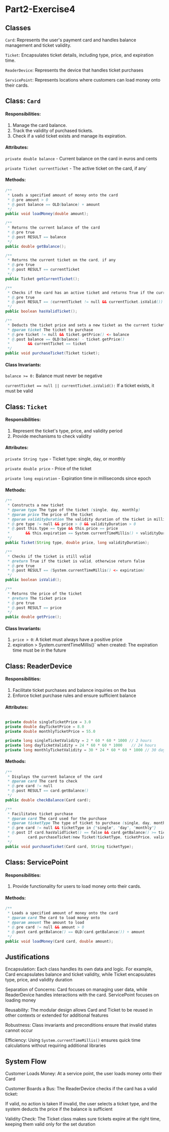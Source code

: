 # Part2-Exercise4

## Classes
`Card`: Represents the user's payment card and handles balance management and ticket validity.

`Ticket`: Encapsulates ticket details, including type, price, and expiration time.

`ReaderDevice`: Represents the device that handles ticket purchases

`ServicePoint`: Represents locations where customers can load money onto their cards.


## Class: `Card`
#### Responsibilities:

1. Manage the card balance.
2. Track the validity of purchased tickets.
3. Check if a valid ticket exists and manage its expiration.

#### Attributes: 
`private double balance` - Current balance on the card in euros and cents

`private Ticket currentTicket` - The active ticket on the card, if any`

#### Methods: 
```java
/**
 * Loads a specified amount of money onto the card
 * @.pre amount > 0
 * @.post balance == OLD(balance) + amount
 */
public void loadMoney(double amount);

/**
 * Returns the current balance of the card
 * @.pre true
 * @.post RESULT == balance
 */
public double getBalance();

/**
 * Returns the current ticket on the card, if any
 * @.pre true
 * @.post RESULT == currentTicket
 */
public Ticket getCurrentTicket();

/**
 * Checks if the card has an active ticket and returns True if the current ticket is valid otherwise return false 
 * @.pre true
 * @.post RESULT == (currentTicket != null && currentTicket.isValid())
 */
public boolean hasValidTicket();

/**
 * Deducts the ticket price and sets a new ticket as the current ticket
 * @param ticket The ticket to purchase
 * @.pre ticket != null && ticket.getPrice() <= balance
 * @.post balance == OLD(balance) - ticket.getPrice()
 *        && currentTicket == ticket
 */
public void purchaseTicket(Ticket ticket);

```

#### Class Invariants:

`balance >= 0:` Balance must never be negative

`currentTicket == null || currentTicket.isValid():` If a ticket exists, it must be valid




## Class: `Ticket`
#### Responsibilities:

1. Represent the ticket's type, price, and validity period
2. Provide mechanisms to check validity


#### Attributes: 
`private String type` - Ticket type: single, day, or monthly

`private double price`  - Price of the ticket

`private long expiration` - Expiration time in milliseconds since epoch




#### Methods:
```java
/**
 * Constructs a new ticket
 * @param type The type of the ticket (single, day, monthly)
 * @param price The price of the ticket
 * @param validityDuration The validity duration of the ticket in milliseconds
 * @.pre type != null && price > 0 && validityDuration > 0
 * @.post this.type == type && this.price == price
 *       && this.expiration == System.currentTimeMillis() + validityDuration
 */
public Ticket(String type, double price, long validityDuration);

/**
 * Checks if the ticket is still valid
 * @return True if the ticket is valid, otherwise return false 
 * @.pre true
 * @.post RESULT == (System.currentTimeMillis() <= expiration)
 */
public boolean isValid();

/**
 * Returns the price of the ticket
 * @return The ticket price
 * @.pre true
 * @.post RESULT == price
 */
public double getPrice();

```

#### Class Invariants:

1. `price > 0`: A ticket must always have a positive price
2.   expiration > System.currentTimeMillis()` when created: The expiration time must be in the future



## Class: ReaderDevice

#### Responsibilities:

1. Facilitate ticket purchases and balance inquiries on the bus
2. Enforce ticket purchase rules and ensure sufficient balance

#### Attributes:
```java

private double singleTicketPrice = 3.0
private double dayTicketPrice = 8.0
private double monthlyTicketPrice = 55.0

private long singleTicketValidity = 2 * 60 * 60 * 1000 // 2 hours
private long dayTicketValidity = 24 * 60 * 60 * 1000    // 24 hours
private long monthlyTicketValidity = 30 * 24 * 60 * 60 * 1000 // 30 days


```

#### Methods: 
```java
/**
 * Displays the current balance of the card
 * @param card The card to check
 * @.pre card != null
 * @.post RESULT == card.getBalance()
 */
public double checkBalance(Card card);

/**
 * Facilitates ticket purchase
 * @param card The card used for the purchase
 * @param ticketType The type of ticket to purchase (single, day, monthly)
 * @.pre card != null && ticketType in {"single", "day", "monthly"}
 * @.post If card.hasValidTicket() == false && card.getBalance() >= ticketPrice,
 *        card.purchaseTicket(new Ticket(ticketType, ticketPrice, validityDuration))
 */
public void purchaseTicket(Card card, String ticketType);

```

## Class: ServicePoint

#### Responsibilities:

1. Provide functionality for users to load money onto their cards.

#### Methods:
```java
/**
 * Loads a specified amount of money onto the card
 * @param card The card to load money onto
 * @param amount The amount to load
 * @.pre card != null && amount > 0
 * @.post card.getBalance() == OLD(card.getBalance()) + amount
 */
public void loadMoney(Card card, double amount);

```

## Justifications
Encapsulation: Each class handles its own data and logic. For example, Card encapsulates balance and ticket validity, while Ticket encapsulates type, price, and validity duration

Separation of Concerns: Card focuses on managing user data, while ReaderDevice handles interactions with the card. ServicePoint focuses on loading money

Reusability: The modular design allows Card and Ticket to be reused in other contexts or extended for additional features

Robustness: Class invariants and preconditions ensure that invalid states cannot occur

Efficiency: Using `System.currentTimeMillis()` ensures quick time calculations without requiring additional libraries

## System Flow
Customer Loads Money: At a service point, the user loads money onto their Card

Customer Boards a Bus: 
The ReaderDevice checks if the card has a valid ticket:

If valid, no action is taken
If invalid, the user selects a ticket type, and the system deducts the price if the balance is sufficient

Validity Check:
The Ticket class makes sure tickets expire at the right time, keeping them valid only for the set duration





















